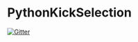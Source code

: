# PythonKickSelection

[![Gitter](https://badges.gitter.im/PythonKickSelection/Lobby.svg)](https://gitter.im/PythonKickSelection/Lobby?utm_source=badge&utm_medium=badge&utm_campaign=pr-badge&utm_content=badge)